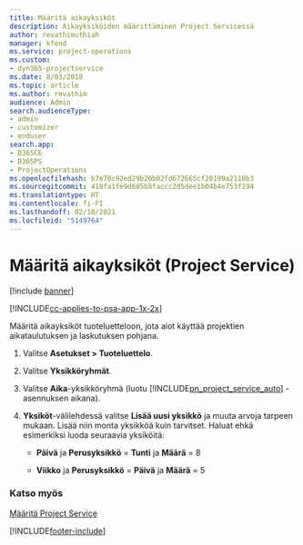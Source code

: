 ```yaml
---
title: Määritä aikayksiköt
description: Aikayksiköiden määrittäminen Project Servicessä
author: revathimuthiah
manager: kfend
ms.service: project-operations
ms.custom:
- dyn365-projectservice
ms.date: 8/03/2018
ms.topic: article
ms.author: revathim
audience: Admin
search.audienceType:
- admin
- customizer
- enduser
search.app:
- D365CE
- D365PS
- ProjectOperations
ms.openlocfilehash: b7e70c92ed29b20b02fd672665cf20199a2110b3
ms.sourcegitcommit: 418fa1fe9d605b8faccc2d5dee1b04b4e753f194
ms.translationtype: HT
ms.contentlocale: fi-FI
ms.lasthandoff: 02/10/2021
ms.locfileid: "5149764"
---
```

# <a name="set-up-time-units-project-service"></a>Määritä aikayksiköt (Project Service)

[!include [banner](../includes/psa-now-project-operations.md)]

[!INCLUDE[cc-applies-to-psa-app-1x-2x](../includes/cc-applies-to-psa-app-1x-2x.md)]

Määritä aikayksiköt tuoteluetteloon, jota aiot käyttää projektien aikataulutuksen ja laskutuksen pohjana.  
  
1. Valitse **Asetukset > Tuoteluettelo**.  
  
2. Valitse **Yksikköryhmät**.  
  
3. Valitse **Aika**-yksikköryhmä (luotu [!INCLUDE[pn_project_service_auto](../includes/pn-project-service-auto.md)] -asennuksen aikana).  
  
4. **Yksiköt**-välilehdessä valitse **Lisää uusi yksikkö** ja muuta arvoja tarpeen mukaan. Lisää niin monta yksikköä kuin tarvitset. Haluat ehkä esimerkiksi luoda seuraavia yksiköitä:  
  
   - **Päivä** ja **Perusyksikkö** = **Tunti** ja **Määrä** = 8  
  
   - **Viikko** ja **Perusyksikkö** = **Päivä** ja **Määrä** = 5  
  
### <a name="see-also"></a>Katso myös  
 [Määritä Project Service](../psa/configure.md)


[!INCLUDE[footer-include](../includes/footer-banner.md)]